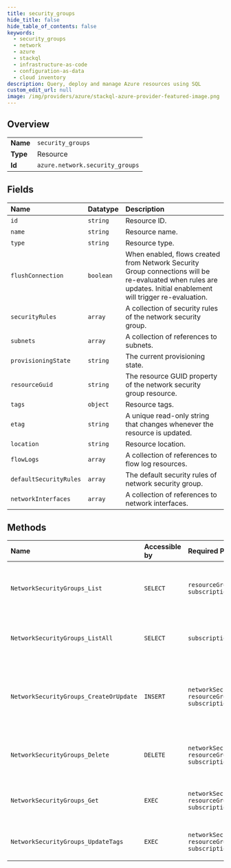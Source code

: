 ```yaml
---
title: security_groups
hide_title: false
hide_table_of_contents: false
keywords:
  - security_groups
  - network
  - azure    
  - stackql
  - infrastructure-as-code
  - configuration-as-data
  - cloud inventory
description: Query, deploy and manage Azure resources using SQL
custom_edit_url: null
image: /img/providers/azure/stackql-azure-provider-featured-image.png
---
```

  
    

## Overview
<table><tbody>
<tr><td><b>Name</b></td><td><code>security_groups</code></td></tr>
<tr><td><b>Type</b></td><td>Resource</td></tr>
<tr><td><b>Id</b></td><td><code>azure.network.security_groups</code></td></tr>
</tbody></table>

## Fields
| Name | Datatype | Description |
|:-----|:---------|:------------|
| `id` | `string` | Resource ID. |
| `name` | `string` | Resource name. |
| `type` | `string` | Resource type. |
| `flushConnection` | `boolean` | When enabled, flows created from Network Security Group connections will be re-evaluated when rules are updates. Initial enablement will trigger re-evaluation. |
| `securityRules` | `array` | A collection of security rules of the network security group. |
| `subnets` | `array` | A collection of references to subnets. |
| `provisioningState` | `string` | The current provisioning state. |
| `resourceGuid` | `string` | The resource GUID property of the network security group resource. |
| `tags` | `object` | Resource tags. |
| `etag` | `string` | A unique read-only string that changes whenever the resource is updated. |
| `location` | `string` | Resource location. |
| `flowLogs` | `array` | A collection of references to flow log resources. |
| `defaultSecurityRules` | `array` | The default security rules of network security group. |
| `networkInterfaces` | `array` | A collection of references to network interfaces. |
## Methods
| Name | Accessible by | Required Params | Description |
|:-----|:--------------|:----------------|:------------|
| `NetworkSecurityGroups_List` | `SELECT` | `resourceGroupName, subscriptionId` | Gets all network security groups in a resource group. |
| `NetworkSecurityGroups_ListAll` | `SELECT` | `subscriptionId` | Gets all network security groups in a subscription. |
| `NetworkSecurityGroups_CreateOrUpdate` | `INSERT` | `networkSecurityGroupName, resourceGroupName, subscriptionId` | Creates or updates a network security group in the specified resource group. |
| `NetworkSecurityGroups_Delete` | `DELETE` | `networkSecurityGroupName, resourceGroupName, subscriptionId` | Deletes the specified network security group. |
| `NetworkSecurityGroups_Get` | `EXEC` | `networkSecurityGroupName, resourceGroupName, subscriptionId` | Gets the specified network security group. |
| `NetworkSecurityGroups_UpdateTags` | `EXEC` | `networkSecurityGroupName, resourceGroupName, subscriptionId` | Updates a network security group tags. |
